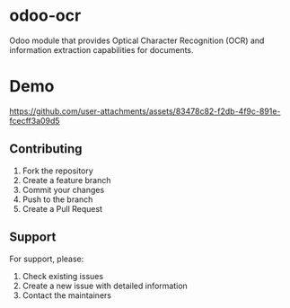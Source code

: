 # odoo-ocr
Odoo module that provides Optical Character Recognition (OCR) and information extraction capabilities for documents.

# Demo
https://github.com/user-attachments/assets/83478c82-f2db-4f9c-891e-fcecff3a09d5

## Contributing

1. Fork the repository
2. Create a feature branch
3. Commit your changes
4. Push to the branch
5. Create a Pull Request

## Support

For support, please:
1. Check existing issues
2. Create a new issue with detailed information
3. Contact the maintainers
